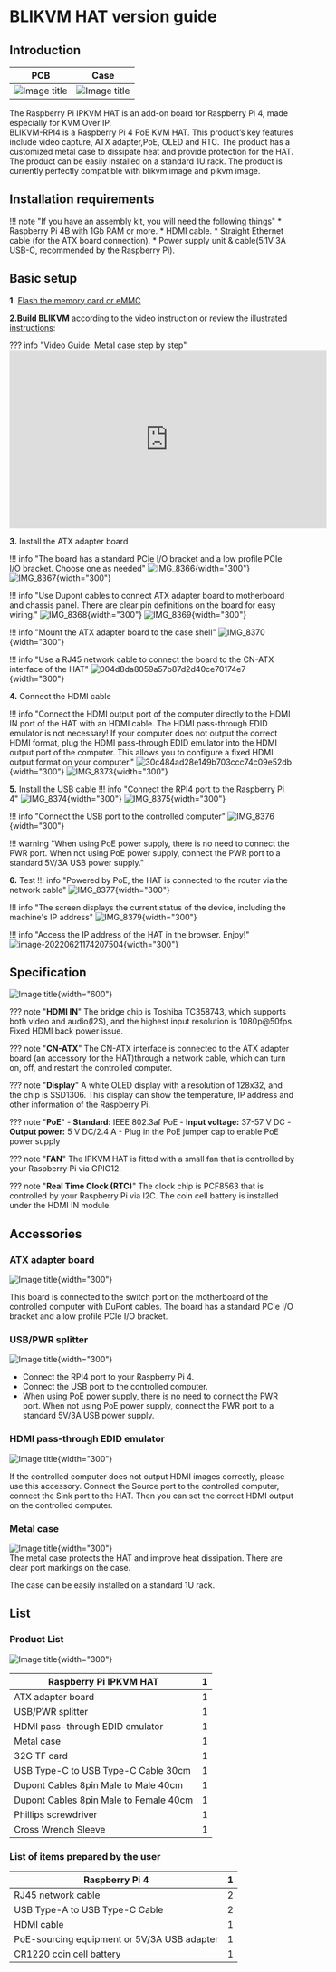 # BLIKVM HAT version guide
## **Introduction**

|                   PCB                    |                   Case                    |
|:----------------------------------------:|:-----------------------------------------:|
| ![Image title](image/BLIKVM-HAT/hat.png) | ![Image title](image/BLIKVM-HAT/case.png) |

The Raspberry Pi IPKVM HAT is an add-on board for Raspberry Pi 4, made especially for KVM Over IP.  
BLIKVM-RPI4 is a Raspberry Pi 4 PoE KVM HAT.  This product’s key features include video capture, ATX adapter,PoE, OLED and RTC. The product has a customized metal case to dissipate heat and provide protection for the HAT. The product can be easily installed on a standard 1U rack. The product is currently perfectly compatible with blikvm image and pikvm image.

## **Installation requirements**
!!! note "If you have an assembly kit, you will need the following things"
    * Raspberry Pi 4B with 1Gb RAM or more.
    * HDMI cable.
    * Straight Ethernet cable (for the ATX board connection).
    * Power supply unit & cable(5.1V 3A USB-C, recommended by the Raspberry Pi).

## **Basic setup**
**1.** [Flash the memory card or eMMC ](./flashing_os.md) 

**2.Build BLIKVM** according to the video instruction or review the [illustrated instructions](./BLIHAT-Installation.md):

??? info "Video Guide: Metal case step by step"
    <iframe width="560" height="315" src="https://www.youtube.com/embed/FaZBQUA7rAM" title="YouTube video player" frameborder="0" allow="accelerometer; autoplay; clipboard-write; encrypted-media; gyroscope; picture-in-picture" allowfullscreen></iframe>

**3.** Install the ATX adapter board

!!! info "The board has a standard PCIe I/O bracket and a low profile PCIe  I/O bracket. Choose one as needed"
    ![IMG_8366](image/BLIKVM-HAT/hat-install/IMG_8366.JPG){width="300"}
    ![IMG_8367](image/BLIKVM-HAT/hat-install/IMG_8367.JPG){width="300"}

!!! info "Use Dupont cables to connect ATX adapter board to motherboard and chassis panel. There are clear pin definitions on the board for easy wiring."
    ![IMG_8368](image/BLIKVM-HAT/hat-install/IMG_8368.JPG){width="300"}
    ![IMG_8369](image/BLIKVM-HAT/hat-install/IMG_8369.JPG){width="300"}

!!! info "Mount the ATX adapter board to the case shell"
    ![IMG_8370](image/BLIKVM-HAT/hat-install/IMG_8370.JPG){width="300"}

!!! info "Use a RJ45 network cable to connect the board to the CN-ATX interface of the HAT"
    ![004d8da8059a57b87d2d40ce70174e7](image/BLIKVM-HAT/hat-install/004d8da8059a57b87d2d40ce70174e7.png){width="300"}

**4.** Connect the HDMI cable

!!! info "Connect the HDMI output port of the computer directly to the HDMI IN port of the HAT with an HDMI cable. The HDMI pass-through EDID emulator is not necessary! If your computer does not output the correct HDMI format, plug the HDMI pass-through EDID emulator into the HDMI output port of the computer. This allows you to configure a fixed HDMI output format on your computer."
    ![30c484ad28e149b703ccc74c09e52db](image/BLIKVM-HAT/hat-install/30c484ad28e149b703ccc74c09e52db.png){width="300"}
    ![IMG_8373](image/BLIKVM-HAT/hat-install/IMG_8373.JPG){width="300"}

**5.** Install the USB cable
!!! info "Connect the RPI4 port to the Raspberry Pi 4"
    ![IMG_8374](image/BLIKVM-HAT/hat-install/IMG_8374.JPG){width="300"}
    ![IMG_8375](image/BLIKVM-HAT/hat-install/IMG_8375.JPG){width="300"}

!!! info "Connect the USB port to the controlled computer"
    ![IMG_8376](image/BLIKVM-HAT/hat-install/IMG_8376.JPG){width="300"}

!!! warning "When using PoE power supply, there is no need to connect the PWR port. When not using PoE power supply, connect the PWR port to a standard 5V/3A USB power supply."

**6.** Test
!!! info "Powered by PoE, the HAT is connected to the router via the network cable"
    ![IMG_8377](image/BLIKVM-HAT/hat-install/IMG_8377.JPG){width="300"}

!!! info "The screen displays the current status of the device, including the machine's IP address"
    ![IMG_8379](image/BLIKVM-HAT/hat-install/IMG_8379.JPG){width="300"}

!!! info "Access the IP address of the HAT in the browser. Enjoy!"
    ![image-20220621174207504](image/BLIKVM-HAT/hat-install/image-20220621174207504.png){width="300"}

## **Specification**
![Image title](image/BLIKVM-HAT/specification.png){width="600"}

??? note "**HDMI IN**"
    The bridge chip is Toshiba TC358743, which supports both video and audio(I2S), and the highest input resolution is 1080p@50fps.
    Fixed HDMI back power issue.

??? note "**CN-ATX**"
    The CN-ATX interface is connected to the ATX adapter board (an accessory for the HAT)through a network cable, which can turn on, 
    off, and restart the controlled computer.

??? note "**Display**"
    A white OLED display with a resolution of 128x32, and the chip is SSD1306. 
    This display can show the temperature, IP address and other information of the Raspberry Pi.

??? note "**PoE**"
    - **Standard:** IEEE 802.3af PoE
    - **Input voltage:** 37-57 V DC
    - **Output power:** 5 V DC/2.4 A
    - Plug in the PoE jumper cap to enable PoE power supply

??? note "**FAN**"
    The IPKVM HAT is fitted with a small fan that is controlled by your Raspberry Pi via GPIO12. 

??? note "**Real Time Clock (RTC)**"
    The clock chip is PCF8563 that is controlled by your Raspberry Pi via I2C. The coin cell battery is installed under the HDMI IN module.

## **Accessories**

### **ATX adapter board**

![Image title](image/BLIKVM-HAT/ATX-A-B.png){width="300"}

This board is connected to the switch port on the motherboard of the controlled computer with DuPont cables. 
The board has a standard PCIe I/O bracket and a low profile PCIe  I/O bracket.

### **USB/PWR splitter**
![Image title](image/BLIKVM-HAT/usb-spiltter.png){width="300"}

- Connect the RPI4 port to your Raspberry Pi 4.
- Connect the USB port to the controlled computer.
- When using PoE power supply, there is no need to connect the PWR port. When not using PoE power supply, connect the PWR port to a standard 5V/3A USB power supply.

### **HDMI pass-through EDID emulator**

![Image title](image/BLIKVM-HAT/edid-emulator.png){width="300"}

If the controlled computer does not output HDMI images correctly, please use this accessory. Connect the Source port to the controlled computer, connect the Sink port to the HAT. Then you can set the correct HDMI output on the controlled computer.

### **Metal case**

![Image title](image/BLIKVM-HAT/metal-case.png){width="300"}  
The metal case protects the HAT and improve heat dissipation. There are clear port markings on the case.

The case can be easily installed on a standard 1U rack.

## **List**

### **Product List**
![Image title](image/BLIKVM-HAT/product-list.png){width="300"}

| Raspberry Pi IPKVM HAT                 | 1    |
| -------------------------------------- | ---- |
| ATX adapter board                      | 1    |
| USB/PWR splitter                       | 1    |
| HDMI pass-through EDID emulator        | 1    |
| Metal case                             | 1    |
| 32G TF card                            | 1    |
| USB Type-C to USB Type-C Cable 30cm    | 1    |
| Dupont Cables 8pin Male to Male 40cm   | 1    |
| Dupont Cables 8pin Male to Female 40cm | 1    |
| Phillips screwdriver                   | 1    |
| Cross Wrench Sleeve                    | 1    |

### **List of items prepared by the user**

| Raspberry Pi 4                              | 1    |
| ------------------------------------------- | ---- |
| RJ45 network cable                          | 2    |
| USB Type-A to USB Type-C Cable              | 2    |
| HDMI cable                                  | 1    |
| PoE-sourcing equipment or 5V/3A USB adapter | 1    |
| CR1220 coin cell battery                    | 1    |
